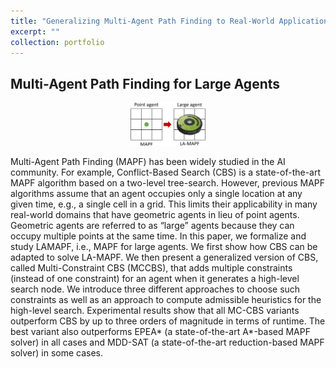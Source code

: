 ```yaml
---
title: "Generalizing Multi-Agent Path Finding to Real-World Applications"
excerpt: ""
collection: portfolio
---
```


## Multi-Agent Path Finding for Large Agents

<p align="center">
  <img src='/images/large-agent.png' width='120'>
</p>

Multi-Agent Path Finding (MAPF) has been widely studied in the AI community. For example, Conflict-Based Search (CBS) is a state-of-the-art MAPF algorithm based on a two-level tree-search. However, previous MAPF algorithms assume that an agent occupies only a single location at any given time, e.g., a single cell in a grid. This limits their applicability in many real-world domains that have geometric agents in lieu of point agents. Geometric agents are referred to as “large” agents because they can occupy multiple points at the same time. In this paper, we formalize and study LAMAPF, i.e., MAPF for large agents. We first show how CBS can be adapted to solve LA-MAPF. We then present a generalized version of CBS, called Multi-Constraint CBS (MCCBS), that adds multiple constraints (instead of one constraint) for an agent when it generates a high-level search node. We introduce three different approaches to choose such constraints as well as an approach to compute admissible heuristics for the high-level search. Experimental results show that all MC-CBS variants outperform CBS by up to three orders of magnitude in terms of runtime. The best variant also outperforms EPEA* (a state-of-the-art A*-based MAPF solver) in all cases and MDD-SAT (a state-of-the-art reduction-based MAPF solver) in some cases.
